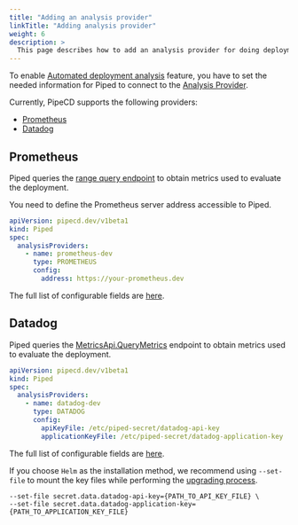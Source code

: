 ```yaml
---
title: "Adding an analysis provider"
linkTitle: "Adding analysis provider"
weight: 6
description: >
  This page describes how to add an analysis provider for doing deployment analysis.
---
```


To enable [Automated deployment analysis](/docs/user-guide/managing-application/customize-application-deployment/automated-deployment-analysis/) feature, you have to set the needed information for Piped to connect to the [Analysis Provider](/docs/concepts/#analysis-provider).

Currently, PipeCD supports the following providers:
- [Prometheus](https://prometheus.io/)
- [Datadog](https://datadoghq.com/)


## Prometheus
Piped queries the [range query endpoint](https://prometheus.io/docs/prometheus/latest/querying/api/#range-queries) to obtain metrics used to evaluate the deployment.

You need to define the Prometheus server address accessible to Piped.

```yaml
apiVersion: pipecd.dev/v1beta1
kind: Piped
spec:
  analysisProviders:
    - name: prometheus-dev
      type: PROMETHEUS
      config:
        address: https://your-prometheus.dev
```
The full list of configurable fields are [here](/docs/user-guide/managing-piped/configuration-reference/#analysisproviderprometheusconfig).

## Datadog
Piped queries the [MetricsApi.QueryMetrics](https://docs.datadoghq.com/api/latest/metrics/#query-timeseries-points) endpoint to obtain metrics used to evaluate the deployment.

```yaml
apiVersion: pipecd.dev/v1beta1
kind: Piped
spec:
  analysisProviders:
    - name: datadog-dev
      type: DATADOG
      config:
        apiKeyFile: /etc/piped-secret/datadog-api-key
        applicationKeyFile: /etc/piped-secret/datadog-application-key
```

The full list of configurable fields are [here](/docs/user-guide/managing-piped/configuration-reference/#analysisproviderdatadogconfig).

If you choose `Helm` as the installation method, we recommend using `--set-file` to mount the key files while performing the [upgrading process](/docs/user-guide/installation/install-piped/installing-on-kubernetes/#in-the-cluster-wide-mode).

```console
--set-file secret.data.datadog-api-key={PATH_TO_API_KEY_FILE} \
--set-file secret.data.datadog-application-key={PATH_TO_APPLICATION_KEY_FILE}
```
